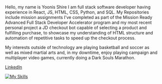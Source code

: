 Hello, my name is Yoonis Shire I am full stack software developer having experience in React, JS, HTML, CSS, Python, and SQL. My Repositories include mission assignments I've completed as part of the Mission Ready Advanced Full Stack Developer Accelerator program and my most recent personal project a JD checkout bot capable of selecting a product and fulfilling purchase, to showcase my understanding of HTML structure and automation of repetitive tasks to speed up the checkout process.

My interests outside of technology are playing basketball and soccer as well as mixed martial arts and, in my downtime, enjoy playing campaign and multiplayer video games, currently doing a Dark Souls Marathon.    

[LinkedIn](https://www.linkedin.com/in/yoonis-shire-a6a41128b/)

[![My Skills](https://skillicons.dev/icons?i=js,html,css,react,ts,ubuntu,py,npm,nodejs,jest,githubactions,git,docker,bash,MongoDB)](https://skillicons.dev)

